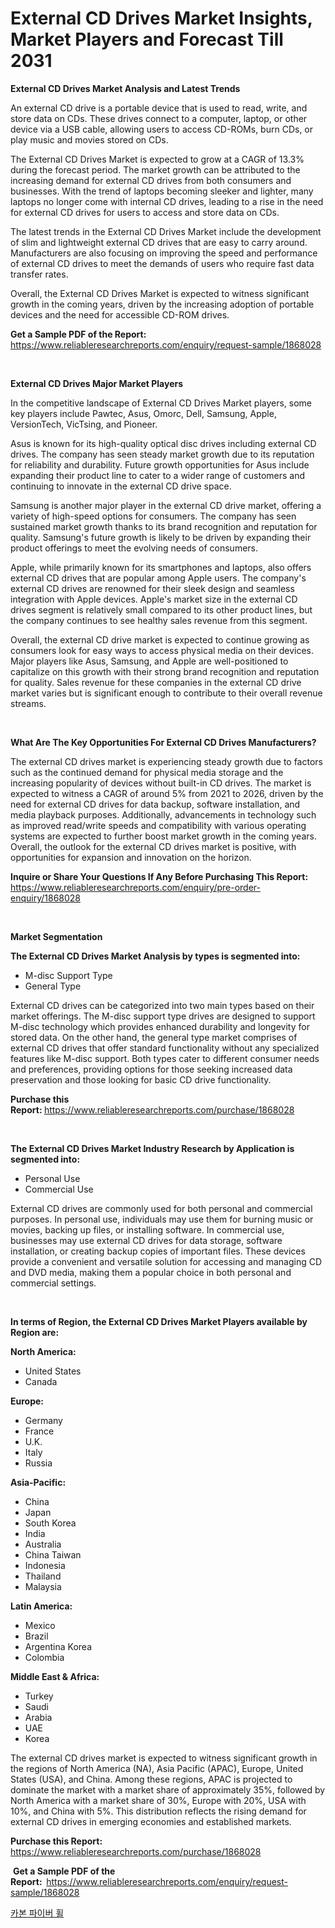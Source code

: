 <p><h1>External CD Drives Market Insights, Market Players and Forecast Till 2031</h1></p><p><strong>External CD Drives Market Analysis and Latest Trends</strong></p>
<p><p>An external CD drive is a portable device that is used to read, write, and store data on CDs. These drives connect to a computer, laptop, or other device via a USB cable, allowing users to access CD-ROMs, burn CDs, or play music and movies stored on CDs.</p><p>The External CD Drives Market is expected to grow at a CAGR of 13.3% during the forecast period. The market growth can be attributed to the increasing demand for external CD drives from both consumers and businesses. With the trend of laptops becoming sleeker and lighter, many laptops no longer come with internal CD drives, leading to a rise in the need for external CD drives for users to access and store data on CDs.</p><p>The latest trends in the External CD Drives Market include the development of slim and lightweight external CD drives that are easy to carry around. Manufacturers are also focusing on improving the speed and performance of external CD drives to meet the demands of users who require fast data transfer rates.</p><p>Overall, the External CD Drives Market is expected to witness significant growth in the coming years, driven by the increasing adoption of portable devices and the need for accessible CD-ROM drives.</p></p>
<p><strong>Get a Sample PDF of the Report:&nbsp;</strong> <a href="https://www.reliableresearchreports.com/enquiry/request-sample/1868028">https://www.reliableresearchreports.com/enquiry/request-sample/1868028</a></p>
<p>&nbsp;</p>
<p><strong>External CD Drives Major Market Players</strong></p>
<p><p>In the competitive landscape of External CD Drives Market players, some key players include Pawtec, Asus, Omorc, Dell, Samsung, Apple, VersionTech, VicTsing, and Pioneer. </p><p>Asus is known for its high-quality optical disc drives including external CD drives. The company has seen steady market growth due to its reputation for reliability and durability. Future growth opportunities for Asus include expanding their product line to cater to a wider range of customers and continuing to innovate in the external CD drive space. </p><p>Samsung is another major player in the external CD drive market, offering a variety of high-speed options for consumers. The company has seen sustained market growth thanks to its brand recognition and reputation for quality. Samsung's future growth is likely to be driven by expanding their product offerings to meet the evolving needs of consumers. </p><p>Apple, while primarily known for its smartphones and laptops, also offers external CD drives that are popular among Apple users. The company's external CD drives are renowned for their sleek design and seamless integration with Apple devices. Apple's market size in the external CD drives segment is relatively small compared to its other product lines, but the company continues to see healthy sales revenue from this segment. </p><p>Overall, the external CD drive market is expected to continue growing as consumers look for easy ways to access physical media on their devices. Major players like Asus, Samsung, and Apple are well-positioned to capitalize on this growth with their strong brand recognition and reputation for quality. Sales revenue for these companies in the external CD drive market varies but is significant enough to contribute to their overall revenue streams.</p></p>
<p>&nbsp;</p>
<p><strong>What Are The Key Opportunities For External CD Drives Manufacturers?</strong></p>
<p><p>The external CD drives market is experiencing steady growth due to factors such as the continued demand for physical media storage and the increasing popularity of devices without built-in CD drives. The market is expected to witness a CAGR of around 5% from 2021 to 2026, driven by the need for external CD drives for data backup, software installation, and media playback purposes. Additionally, advancements in technology such as improved read/write speeds and compatibility with various operating systems are expected to further boost market growth in the coming years. Overall, the outlook for the external CD drives market is positive, with opportunities for expansion and innovation on the horizon.</p></p>
<p><strong>Inquire or Share Your Questions If Any Before Purchasing This Report:</strong> <a href="https://www.reliableresearchreports.com/enquiry/pre-order-enquiry/1868028">https://www.reliableresearchreports.com/enquiry/pre-order-enquiry/1868028</a></p>
<p>&nbsp;</p>
<p><strong>Market Segmentation</strong></p>
<p><strong>The External CD Drives Market Analysis by types is segmented into:</strong></p>
<p><ul><li>M-disc Support Type</li><li>General Type</li></ul></p>
<p><p>External CD drives can be categorized into two main types based on their market offerings. The M-disc support type drives are designed to support M-disc technology which provides enhanced durability and longevity for stored data. On the other hand, the general type market comprises of external CD drives that offer standard functionality without any specialized features like M-disc support. Both types cater to different consumer needs and preferences, providing options for those seeking increased data preservation and those looking for basic CD drive functionality.</p></p>
<p><strong>Purchase this Report:&nbsp;</strong><a href="https://www.reliableresearchreports.com/purchase/1868028">https://www.reliableresearchreports.com/purchase/1868028</a></p>
<p>&nbsp;</p>
<p><strong>The External CD Drives Market Industry Research by Application is segmented into:</strong></p>
<p><ul><li>Personal Use</li><li>Commercial Use</li></ul></p>
<p><p>External CD drives are commonly used for both personal and commercial purposes. In personal use, individuals may use them for burning music or movies, backing up files, or installing software. In commercial use, businesses may use external CD drives for data storage, software installation, or creating backup copies of important files. These devices provide a convenient and versatile solution for accessing and managing CD and DVD media, making them a popular choice in both personal and commercial settings.</p></p>
<p>&nbsp;</p>
<p><strong>In terms of Region, the External CD Drives Market Players available by Region are:</strong></p>
<p>
    <p> <strong> North America: </strong>
        <ul>
            <li>United States</li>
            <li>Canada</li>
        </ul>
        </p> 
    <p> <strong> Europe: </strong>
        <ul>
            <li>Germany</li>
            <li>France</li>
            <li>U.K.</li>
            <li>Italy</li>
            <li>Russia</li>
        </ul>
        </p> 
    <p> <strong> Asia-Pacific: </strong>
        <ul>
            <li>China</li>
            <li>Japan</li>
            <li>South Korea</li>
            <li>India</li>
            <li>Australia</li>
            <li>China Taiwan</li>
            <li>Indonesia</li>
            <li>Thailand</li>
            <li>Malaysia</li>
        </ul>
        </p> 
    <p> <strong> Latin America: </strong>
        <ul>
            <li>Mexico</li>
            <li>Brazil</li>
            <li>Argentina Korea</li>
            <li>Colombia</li>
        </ul>
        </p> 
    <p> <strong> Middle East & Africa: </strong>
        <ul>
            <li>Turkey</li>
            <li>Saudi</li>
            <li>Arabia</li>
            <li>UAE</li>
            <li>Korea</li>
        </ul>
    </p>
    </p>
<p><p>The external CD drives market is expected to witness significant growth in the regions of North America (NA), Asia Pacific (APAC), Europe, United States (USA), and China. Among these regions, APAC is projected to dominate the market with a market share of approximately 35%, followed by North America with a market share of 30%, Europe with 20%, USA with 10%, and China with 5%. This distribution reflects the rising demand for external CD drives in emerging economies and established markets.</p></p>
<p><strong>Purchase this Report: </strong><a href="https://www.reliableresearchreports.com/purchase/1868028">https://www.reliableresearchreports.com/purchase/1868028</a></p>
<p>&nbsp;<strong>Get a Sample PDF of the Report:&nbsp;&nbsp;</strong><a href="https://www.reliableresearchreports.com/enquiry/request-sample/1868028">https://www.reliableresearchreports.com/enquiry/request-sample/1868028</a></p>
<p><strong></strong></p>
<p><p><a href="https://github.com/mpodehpw07370073/Market-Research-Report-List-1/blob/main/28994489717.md">카본 파이버 휠</a></p></p>